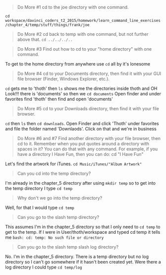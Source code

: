 > Do More #1 cd to the joe directory with one command.

`cd workspace/davinci_coders_t2_2015/homework/learn_command_line_exercises/chapter_4/temp/stuff/things/frank/joe`


> Do More #2 cd back to temp with one command, but not further above that.
`cd ../../../..`

> Do More #3 Find out how to cd to your "home directory" with one command.

To get to the home directory from anywhere use `cd` all by it's lonesome

> Do More #4 cd to your Documents directory, then find it with your GUI file browser (Finder, Windows Explorer, etc.).

`cd` gets me to 'thoth' then `ls` shows me the directories inside thoth and OH Look!!! there is 'documents' so then we `cd documents`
Open finder and under favorites find 'thoth' then find and open 'documents'

> Do More #5 cd to your Downloads directory, then find it with your file browser.

`cd` then `ls` then `cd downloads`.  Open Finder and click 'Thoth' under favorites and file the folder named 'Downlaods'.  Click on that and we're in business

> Do More #6 and #7 Find another directory with your file browser, then cd to it.
                    Remember when you put quotes around a directory with spaces in it? You can do that with any command. For example, if you have a directory I Have Fun, then you can do: cd "I Have Fun"

Let's find the artwork for iTunes.  `cd Music/iTunes/"Album Artwork"`


> Can you cd into the temp directory?

I'm already in the chapter_5 directory after using `mkdir temp` so to get into the temp directory I type `cd temp`

> Why don't we go into the temp directory?

Well, for that I would type `cd temp`

> Can you go to the slash temp directory?

This assumes I'm in the chapter_5 directory so that I only need to `cd temp` to get to the temp.  If I were in User/thoth/workspace and typed cd temp it tells me `bash: cd: temp: No such file or directory`


> Can you go to the slash temp slash log directory?

No.  I'm in the chapter_5 directory. There is a temp directory but no log directory so I can't go somewhere if it hasn't been created yet.  Were there a log directory I could type `cd temp/log`
